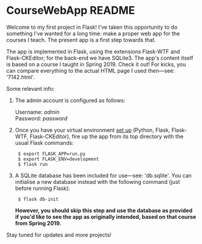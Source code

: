 # CourseWebApp README

Welcome to my first project in Flask!  I've taken this opportunity to do something I've wanted for a long time: make a proper web app for the courses I teach.  The present app is a first step towards that.

The app is implemented in Flask, using the extensions Flask-WTF and Flask-CKEditor; for the back-end we have SQLite3.  The app's content itself is based on a course I taught in Spring 2019.  Check it out!  For kicks, you can compare everything to the actual HTML page I used then—see: '7142.html'.

Some relevant info:

  1) The admin account is configured as follows:
  
        Username: *admin*  
        Password: *password*
  
  2) Once you have your virtual environment [set up](https://flask.palletsprojects.com/en/2.0.x/installation/) (Python, Flask, Flask-WTF, Flask-CKEditor), fire up the app from its top directory with the usual Flask commands:
  
          $ export FLASK_APP=run.py
          $ export FLASK_ENV=development
          $ flask run
          
  3) A SQLite database has been included for use—see: 'db.sqlite'.  You can initialise a new database instead with the following command (just before running Flask):
  
          $ flask db-init
          
      **However, you should skip this step and use the database as provided if you'd like to see the app as originally intended, based on that course from Spring 2019.**
  
Stay tuned for updates and more projects!
